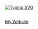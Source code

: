 <a href="github.com/KashTheKingYT"></a>

[![Typing SVG](https://readme-typing-svg.demolab.com/?lines=KashTheKingYT;Full+stack+game+developer+with+5+years+of+experience)](https://git.io/typing-svg)

<br>
<a href="https://kashtheking.com/">My Website</a>
